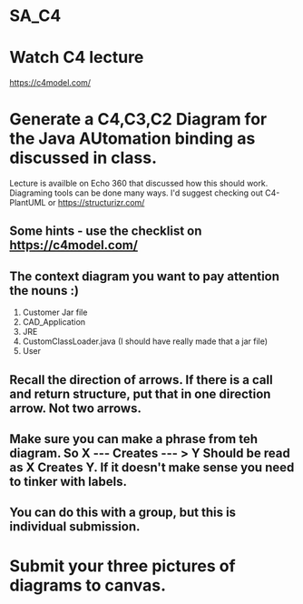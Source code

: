 # SA_C4

# Watch C4 lecture
https://c4model.com/

# Generate a C4,C3,C2 Diagram for the Java AUtomation binding as discussed in class.  
Lecture is availble on Echo 360 that discussed how this should work.
Diagraming tools can be done many ways.  I'd suggest checking out C4-PlantUML or https://structurizr.com/

## Some hints - use the checklist on https://c4model.com/
## The context diagram you want to pay attention the nouns :)
1) Customer Jar file
2) CAD_Application
3) JRE
4) CustomClassLoader.java (I should have really made that a jar file)
5) User
## Recall the direction of arrows.  If there is a call and return structure, put that in one direction arrow.  Not two arrows.
## Make sure you can make a phrase from teh diagram.  So  X --- Creates --- > Y   Should be read as X Creates Y.  If it doesn't make sense you need to tinker with labels.


## You can do this with a group, but this is individual submission.

# Submit your three pictures of diagrams to canvas.


